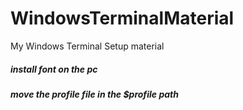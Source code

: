 # WindowsTerminalMaterial
My Windows Terminal Setup material

##### install font on the pc
##### move the  profile file in the $profile path
